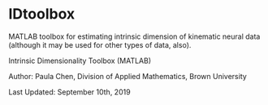 # IDtoolbox
MATLAB toolbox for estimating intrinsic dimension of kinematic neural data (although it may be used for other types of data, also).

Intrinsic Dimensionality Toolbox (MATLAB)

Author: Paula Chen, Division of Applied Mathematics, Brown University

Last Updated: September 10th, 2019
